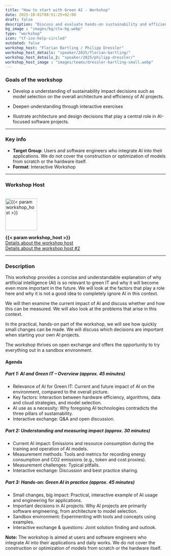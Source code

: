 ```yaml
---
title: "How to start with Green AI - Workshop"
date: 2025-10-01T08:51:25+02:00
draft: false
description: "Discuss and evaluate hands-on sustainability and efficiency criteria of off-the-shelf AI products"
bg_image : "images/bg/cta-bg.webp"
type: "workshop"
icon: "tf-ion-help-circled"
outdated: false
workshop_host: "Florian Bartling / Philipp Dressler"
workshop_host_details: "speaker/2025/florian-bartling/"
workshop_host_details_2: "speaker/2025/philipp-dressler/"
workshop_host_image : "images/teams/dressler-bartling-small.webp"
---
```


### Goals of the workshop

- Develop a understanding of sustainability impact decisions such as model selection on the overall architecture and efficiency of AI projects. 

- Deepen understanding through interactive exercises

- Illustrate  architecture and design decisions that play a central role in AI-focused software projects. 

---


### Key info

- **Target Group**: Users and software engineers who integrate AI into their applications. We do not cover the construction or optimization of models from scratch or the hardware itself.
- **Format**: Interactive Workshop

---

### Workshop Host

<br>
<img src="/{{< param workshop_host_image >}}" alt="{{< param workshop_host >}}" class="img-fluid rounded-circle" style="width: 100px;" loading="lazy">
<p>
    <b class="mb-0 mt-3">{{< param workshop_host >}}</b><br>
    <u><a href="/{{< param workshop_host_details >}}">Details about the workshop host</a></u><br>
    <u><a href="/{{< param workshop_host_details_2 >}}">Details about the workshop host #2</a></u><br>
</p>

---

### Description

This workshop provides a concise and understandable explanation of why artificial intelligence (AI) is so relevant to green IT and why it will become even more important in the future. We will look at the factors that play a role here and why it is not a good idea to completely ignore AI in this context.

We will then examine the current impact of AI and discuss whether and how this can be measured. We will also look at the problems that arise in this context.

In the practical, hands-on part of the workshop, we will see how quickly small changes can be made. We will discuss which decisions are important when starting your own AI projects.

The workshop thrives on open exchange and offers the opportunity to try everything out in a sandbox environment.


#### Agenda
##### Part 1: AI and Green IT – Overview (approx. 45 minutes)
- Relevance of AI for Green IT: Current and future impact of AI on the environment, compared to the overall picture.
- Key factors: Interaction between hardware efficiency, algorithms, data and cloud strategies, and model selection.
- AI use as a necessity: Why foregoing AI technologies contradicts the three pillars of sustainability.
- Interactive exchange: Q&A and open discussion.

##### Part 2: Understanding and measuring impact (approx. 30 minutes)
- Current AI impact: Emissions and resource consumption during the training and operation of AI models.
- Measurement methods: Tools and metrics for recording energy consumption and CO2 emissions (e.g., token and cost proxies).
- Measurement challenges: Typical pitfalls.
- Interactive exchange: Discussion and best practice sharing.

##### Part 3: Hands-on: Green AI in practice (approx. 45 minutes)
- Small changes, big impact: Practical, interactive example of AI usage and engineering for applications.
- Important decisions in AI projects: Why AI projects are primarily software engineering, from architecture to model selection.
- Sandbox environment: Experimenting with tools and concepts using examples.
- Interactive exchange & questions: Joint solution finding and outlook.


**Note:** The workshop is aimed at users and software engineers who integrate AI into their applications and daily works. We do not cover the construction or optimization of models from scratch or the hardware itself.
